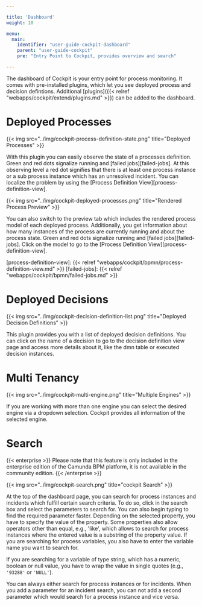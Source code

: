 ```yaml
---

title: 'Dashboard'
weight: 10

menu:
  main:
    identifier: "user-guide-cockpit-dashboard"
    parent: "user-guide-cockpit"
    pre: "Entry Point to Cockpit, provides overview and search"

---
```



The dashboard of Cockpit is your entry point for process monitoring. It comes with pre-installed plugins, which let you see deployed process and decision defintions. Additional [plugins]({{< relref "webapps/cockpit/extend/plugins.md" >}}) can be added to the dashboard.


# Deployed Processes

{{< img src="../img/cockpit-process-definition-state.png" title="Deployed Processes" >}}

With this plugin you can easily observe the state of a processes definition. Green and red dots signalize running and [failed jobs][failed-jobs]. At this observing level a red dot signifies that there is at least one process instance or a sub process instance which has an unresolved incident. You can localize the problem by using the [Process Definition View][process-definition-view].


{{< img src="../img/cockpit-deployed-processes.png" title="Rendered Process Preview" >}}

You can also switch to the preview tab which includes the rendered process model of each deployed process. Additionally, you get information about how many instances of the process are currently running and about the process state. Green and red dots signalize running and [failed jobs][failed-jobs]. Click on the model to go to the [Process Definition View][process-definition-view].


[process-definition-view]: {{< relref "webapps/cockpit/bpmn/process-definition-view.md" >}}
[failed-jobs]: {{< relref "webapps/cockpit/bpmn/failed-jobs.md" >}}


# Deployed Decisions

{{< img src="../img/cockpit-decision-definition-list.png" title="Deployed Decision Definitions" >}}

This plugin provides you with a list of deployed decision definitions. You can click on the name of a decision to go to the decision definition view page and access more details about it, like the dmn table or executed decision instances.


# Multi Tenancy

{{< img src="../img/cockpit-multi-engine.png" title="Multiple Engines" >}}

If you are working with more than one engine you can select the desired engine via a dropdown selection. Cockpit provides all information of the selected engine.


# Search

{{< enterprise >}}
Please note that this feature is only included in the enterprise edition of the Camunda BPM platform, it is not available in the community edition.
{{< /enterprise >}}

{{< img src="../img/cockpit-search.png" title="cockpit Search" >}}

At the top of the dashboard page, you can search for process instances and incidents which fulfill certain search criteria. To do so, click in the search box and select the parameters to search for. You can also begin typing to find the required parameter faster. Depending on the selected property, you have to specify the value of the property. Some properties also allow operators other than equal, e.g., 'like', which allows to search for process instances where the entered value is a substring of the property value. If you are searching for process variables, you also have to enter the variable name you want to search for.

If you are searching for a variable of type string, which has a numeric, boolean or null value, you have to wrap the value in single quotes (e.g., `'93288'` or `'NULL'`).

You can always either search for process instances or for incidents. When you add a parameter for an incident search, you can not add a second parameter which would search for a process instance and vice versa.
